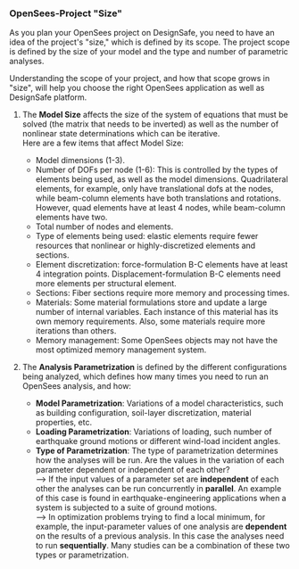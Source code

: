 ### OpenSees-Project "Size"

As you plan your OpenSees project on DesignSafe, you need to have an idea of the project's "size," which is defined by its scope. The project scope is defined by the size of your model and the type and number of parametric analyses.

Understanding the scope of your project, and how that scope grows in "size", will help you choose the right OpenSees application as well as DesignSafe platform. 

1. The <b>Model Size</b> affects the size of the system of equations that must be solved (the matrix that needs to be inverted) as well as the number of nonlinear state determinations which can be iterative. <br>
Here are a few items that affect Model Size:
    <ul>
        <li>Model dimensions (1-3).</li>
        <li>Number of DOFs per node (1-6): This is controlled by the types of elements being used, as well as the model dimensions. Quadrilateral elements, for example, only have translational dofs at the nodes, while beam-column elements have both translations and rotations. However, quad elements have at least 4 nodes, while beam-column elements have two.</li>
        <li>Total number of nodes and elements.</li>
        <li>Type of elements being used: elastic elements require fewer resources that nonlinear or highly-discretized elements and sections. </li>
        <li>Element discretization: force-formulation B-C elements have at least 4 integration points. Displacement-formulation B-C elements need more elements per structural element.</li>
        <li>Sections: Fiber sections require more memory and processing times.</li>
        <li>Materials: Some material formulations store and update a large number of internal variables. Each instance of this material has its own memory requirements. Also, some materials require more iterations than others.</li>
        <li>Memory management: Some OpenSees objects may not have the most optimized memory management system.</li>
    </ul>


1. The <b>Analysis Parametrization</b> is defined by the different configurations being analyzed, which defines how many times you need to run an OpenSees analysis, and how:
    <ul>
        <li> <b>Model Parametrization</b>: Variations of a model characteristics, such as building configuration, soil-layer discretization, material properties, etc.</li>
        <li> <b>Loading Parametrization</b>: Variations of loading, such number of earthquake ground motions or different wind-load incident angles.</li>
        <li> <b>Type of Parametrization</b>: The type of parametrization determines how the analyses will be run. Are the values in the variation of each parameter dependent or independent of each other? <br>
            --> If the input values of a parameter set are <b>independent</b> of each other the analyses can be run concurrently in <b>parallel</b>. An example of this case is found in earthquake-engineering applications when a system is subjected to a suite of ground motions. <br>
            --> In optimization problems trying to find a local minimum, for example, the input-parameter values of one analysis are <b>dependent</b> on the results of a previous analysis. In this case the analyses need to run <b>sequentially</b>. Many studies can be a combination of these two types or parametrization.
        </li>
    </ul>



